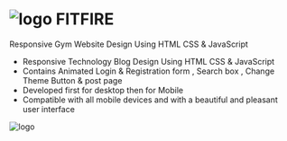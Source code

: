 # ![logo](https://user-images.githubusercontent.com/95019708/186255433-b562aad9-7683-48a5-9cf8-38c7648f2779.png) FITFIRE
Responsive Gym Website Design Using HTML CSS &amp; JavaScript

- Responsive Technology Blog Design Using HTML CSS & JavaScript
- Contains Animated Login & Registration form , Search box , Change Theme Button & post page
- Developed first for desktop then for Mobile 
- Compatible with all mobile devices and with a beautiful and pleasant user interface

![logo](https://user-images.githubusercontent.com/95019708/186255433-b562aad9-7683-48a5-9cf8-38c7648f2779.png)
